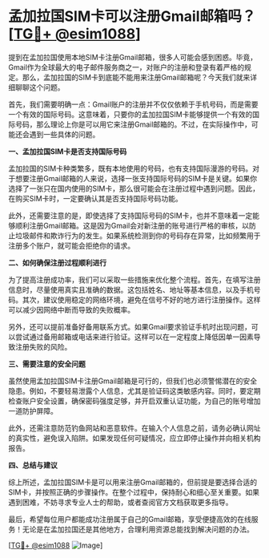 # 孟加拉国SIM卡可以注册Gmail邮箱吗？[[TG💪+ @esim1088](https://t.me/s/esim1088)]

提到在孟加拉国使用本地SIM卡注册Gmail邮箱，很多人可能会感到困惑。毕竟，Gmail作为全球最大的电子邮件服务商之一，对账户的注册和登录有着严格的规定。那么，孟加拉国的SIM卡到底能不能用来注册Gmail邮箱呢？今天我们就来详细聊聊这个问题。

首先，我们需要明确一点：Gmail账户的注册并不仅仅依赖于手机号码，而是需要一个有效的国际号码。这意味着，只要你的孟加拉国SIM卡能够提供一个有效的国际号码，那么理论上你是可以用它来注册Gmail邮箱的。不过，在实际操作中，可能还会遇到一些具体的问题。

**一、孟加拉国SIM卡是否支持国际号码**

孟加拉国的SIM卡种类繁多，既有本地使用的号码，也有支持国际漫游的号码。对于想要注册Gmail邮箱的人来说，选择一张支持国际号码的SIM卡是关键。如果你选择了一张只在国内使用的SIM卡，那么很可能会在注册过程中遇到问题。因此，在购买SIM卡时，一定要确认其是否支持国际号码功能。

此外，还需要注意的是，即使选择了支持国际号码的SIM卡，也并不意味着一定能够顺利注册Gmail邮箱。这是因为Gmail会对新注册的账号进行严格的审核，以防止垃圾邮件和欺诈行为的发生。如果系统检测到你的号码存在异常，比如频繁用于注册多个账户，就可能会拒绝你的请求。

**二、如何确保注册过程顺利进行**

为了提高注册成功率，我们可以采取一些措施来优化整个流程。首先，在填写注册信息时，尽量使用真实且准确的数据。这包括姓名、地址等基本信息，以及手机号码。其次，建议使用稳定的网络环境，避免在信号不好的地方进行注册操作。这样可以减少因网络中断而导致的失败概率。

另外，还可以提前准备好备用联系方式。如果Gmail要求验证手机时出现问题，可以尝试通过备用邮箱或电话来进行验证。这样可以在一定程度上降低因单一因素导致注册失败的风险。

**三、需要注意的安全问题**

虽然使用孟加拉国SIM卡注册Gmail邮箱是可行的，但我们也必须警惕潜在的安全隐患。例如，不要轻易泄露个人信息，尤其是验证码这类敏感内容。同时，要定期检查账户安全设置，确保密码强度足够，并开启双重认证功能，为自己的账号增加一道防护屏障。

此外，还需注意防范钓鱼网站和恶意软件。在输入个人信息之前，请务必确认网址的真实性，避免误入陷阱。如果发现任何可疑情况，应立即停止操作并向相关机构报告。

**四、总结与建议**

综上所述，孟加拉国SIM卡是可以用来注册Gmail邮箱的，但前提是要选择合适的SIM卡，并按照正确的步骤操作。在整个过程中，保持耐心和细心至关重要。如果遇到困难，不妨寻求专业人士的帮助，或者查阅官方文档获取更多指导。

最后，希望每位用户都能成功注册属于自己的Gmail邮箱，享受便捷高效的在线服务！无论是在孟加拉国还是其他地方，合理利用资源总能找到解决问题的办法。

[[TG💪+ @esim1088](https://t.me/s/esim1088) ![Image](https://i.postimg.cc/4NQfJmqS/Snipaste-2025-05-13-00-14-12.png)]